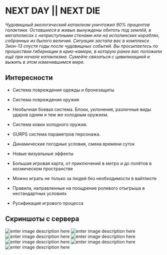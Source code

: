 ﻿<style>
#основное {
    background: url(https://cdn.discordapp.com/attachments/857322394368344134/967889551764889630/ND2.png);
}
</style>

# NEXT DAY || NEXT DIE

*Чудовищный экологический катаклизм уничтожил 90% процентов галактики. Оставшиеся в живых вынуждены обитать под землёй, в мегаполисах с неприступными стенами или на исполинских кораблях, собранных из былого величия.
Ситуация застала вас в комплексе Зион-13 спустя годы после чудовищных событий. Вы просыпаетесь по прошествии гибернации в крио-камере, в которую ранее вас положили ещё при начале катаклизма. 
Сумейте связаться с цивилизацией и выжить в этом изменившимся мире.*


## Интересности

 - Система повреждения одежды и бронезащиты
 - Система повреждения оружия
 - Необычная боевая система. Блоки, уклонения, различные виды ударов одним и тем же холодным оружием.
 - Система ковки холодного оружия.
 - GURPS система параметров персонажа.
 - Динамические погодные условия, смена времени суток
 - Новые визуальные эффекты 
 - Большая игровая карта, от приключений в метро и до полётов в космическом пространстве 
 - Можно играть не только за людей без необходимости в вайтлисте
 - Правила, направленные на поощрение ролевого отыгрыша в нестандартных условиях
 
 - Русификация игрового процесса
 


## Скриншоты с сервера
![enter image description here](https://cdn.discordapp.com/attachments/884828076222054440/960641311805952060/unknown.png)
![enter image description here](https://cdn.discordapp.com/attachments/839880135250542622/958046556328718376/unknown.png)
![enter image description here](https://cdn.discordapp.com/attachments/839880135250542622/957344878055030804/unknown.png)
![enter image description here](https://cdn.discordapp.com/attachments/839880135250542622/918958128899436644/unknown.png)
![enter image description here](https://cdn.discordapp.com/attachments/839880135250542622/949791136535441428/unknown.png)
![enter image description here](https://cdn.discordapp.com/attachments/884828076222054440/948270993141538816/unknown.png)
![enter image description here](https://cdn.discordapp.com/attachments/884828076222054440/934476546884907018/unknown.png)

